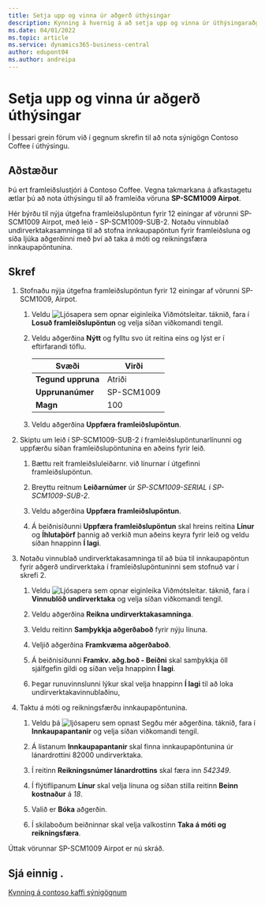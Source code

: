 ```yaml
---
title: Setja upp og vinna úr aðgerð úthýsingar
description: Kynning á hvernig á að setja upp og vinna úr úthýsingaraðgerð í Business Central.
ms.date: 04/01/2022
ms.topic: article
ms.service: dynamics365-business-central
author: edupont04
ms.author: andreipa
---
```


# <a name="set-up-and-process-a-subcontracting-operation"></a><a name="set-up-and-process-a-subcontracting-operation"></a>Setja upp og vinna úr aðgerð úthýsingar

Í þessari grein förum við í gegnum skrefin til að nota sýnigögn Contoso Coffee í úthýsingu.

## <a name="scenario"></a><a name="scenario"></a>Aðstæður

Þú ert framleiðslustjóri á Contoso Coffee. Vegna takmarkana á afkastagetu ætlar þú að nota úthýsingu til að framleiða vöruna **SP-SCM1009 Airpot**.

Hér býrðu til nýja útgefna framleiðslupöntun fyrir 12 einingar af vörunni SP-SCM1009 Airpot, með leið - SP-SCM1009-SUB-2. Notaðu vinnublað undirverktakasamninga til að stofna innkaupapöntun fyrir framleiðsluna og síða ljúka aðgerðinni með því að taka á móti og reikningsfæra innkaupapöntunina.

## <a name="steps"></a><a name="steps"></a>Skref

1. Stofnaðu nýja útgefna framleiðslupöntun fyrir 12 einingar af vörunni SP-SCM1009, Airpot.

    1. Veldu ![Ljósapera sem opnar eiginleika Viðmótsleitar.](../../media/ui-search/search_small.png "Segðu mér hvað þú vilt gera") táknið, fara í **Losuð framleiðslupöntun** og velja síðan viðkomandi tengil.  

    2. Veldu aðgerðina **Nýtt** og fylltu svo út reitina eins og lýst er í eftirfarandi töflu.  

        |Svæði  |Virði  |
        |---------|---------|
        |**Tegund uppruna** |Atriði|
        |**Upprunanúmer** |SP-SCM1009|
        |**Magn** |100|
    3. Veldu aðgerðina **Uppfæra framleiðslupöntun**.  

2. Skiptu um leið í SP-SCM1009-SUB-2 í framleiðslupöntunarlínunni og uppfærðu síðan framleiðslupöntunina en aðeins fyrir leið.  

    1. Bættu reit framleiðsluleiðarnr. við línurnar í útgefinni framleiðslupöntun.<!--in code, this is marked as visible=false-->

    2. Breyttu reitnum **Leiðarnúmer** úr *SP-SCM1009-SERIAL* í *SP-SCM1009-SUB-2*.  

    3. Veldu aðgerðina **Uppfæra framleiðslupöntun**.  

    4. Á beiðnisíðunni **Uppfæra framleiðslupöntun** skal hreins reitina **Línur** og **Íhlutaþörf** þannig að verkið mun aðeins keyra fyrir leið og veldu síðan hnappinn **Í lagi**.

3. Notaðu vinnublað undirverktakasamninga til að búa til innkaupapöntun fyrir aðgerð undirverktaka í framleiðslupöntuninni sem stofnuð var í skrefi 2.  

    1. Veldu ![Ljósapera sem opnar eiginleika Viðmótsleitar.](../../media/ui-search/search_small.png "Segðu mér hvað þú vilt gera") táknið, fara í **Vinnublöð undirverktaka** og velja síðan viðkomandi tengil.  

    2. Veldu aðgerðina **Reikna undirverktakasamninga**.

    3. Veldu reitinn **Samþykkja aðgerðaboð** fyrir nýju línuna.

    4. Veljið aðgerðina **Framkvæma aðgerðaboð**.  

    5. Á beiðnisíðunni **Framkv. aðg.boð - Beiðni** skal samþykkja öll sjálfgefin gildi og síðan velja hnappinn **Í lagi**.

    6. Þegar runuvinnslunni lýkur skal velja hnappinn **Í lagi** til að loka undirverktakavinnublaðinu,  

4. Taktu á móti og reikningsfærðu innkaupapöntunina.  

    1. Veldu þá  ![ljósaperu sem opnast Segðu mér aðgerðina](../../media/ui-search/search_small.png "Segðu mér hvað þú vilt gera"). táknið, fara í **Innkaupapantanir** og velja síðan viðkomandi tengil.  

    2. Á listanum **Innkaupapantanir** skal finna innkaupapöntunina úr lánardrottini 82000 undirverktaka.

    3. Í reitinn **Reikningsnúmer lánardrottins** skal færa inn *542349*.

    4. Í flýtiflipanum **Línur** skal velja línuna og síðan stilla reitinn **Beinn kostnaður** á *18*.

    5. Valið er **Bóka** aðgerðin.  

    6. Í skilaboðum beiðninnar skal velja valkostinn **Taka á móti og reikningsfæra**.  

Úttak vörunnar SP-SCM1009 Airpot er nú skráð.

## <a name="see-also"></a><a name="see-also"></a>Sjá einnig .

[Kynning á contoso kaffi sýnigögnum](../contoso-coffee-intro.md)  
